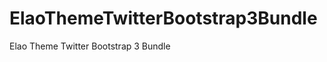 ElaoThemeTwitterBootstrap3Bundle
================================

Elao Theme Twitter Bootstrap 3 Bundle
